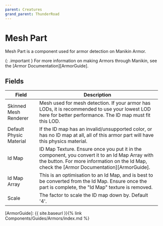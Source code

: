 ```yaml
---
parent: Creatures
grand_parent: ThunderRoad
---
```

# Mesh Part

Mesh Part is a component used for armor detection on Manikin Armor. 

{: .important }
For more information on making Armors through Manikin, see the [Armor Documentation][ArmorGuide].

## Fields

| Field                             | Description
| ---                               | ---
| Skinned Mesh Renderer             | Mesh used for mesh detection. If your armor has LODs, it is recommended to use your lowest LOD here for better performance. The ID map must fit this LOD.
| Default Physic Material           | If the ID map has an invalid/unsupported color, or has no ID map at all, all of this armor part will have this physics material.
| Id Map                            | ID Map Texture. Ensure once you put it in the component, you convert it to an Id Map Array with the button. For more information on the Id Map, check the [Armor Documentation][ArmorGuide].
| Id Map Array                      | This is an optimisation to an Id Map, and is best to be converted from the Id Map. Ensure once the part is complete, the "Id Map" texture is removed.
| Scale                             | The factor to scale the ID map down by. Default '4'.


[ArmorGuide]:  {{ site.baseurl }}{% link Components/Guides/Armors/index.md %}